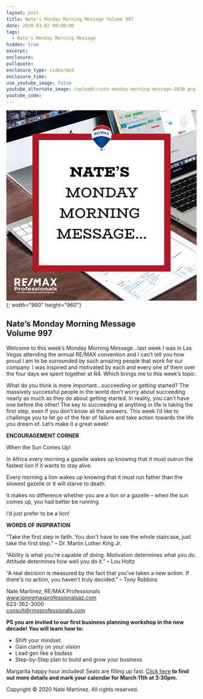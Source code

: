 ```yaml
---
layout: post
title: Nate's Monday Morning Message Volume 997
date: 2020-03-02 00:00:00
tags:
  - Nate's Monday Morning Message
hidden: true
excerpt:
enclosure:
pullquote:
enclosure_type: video/mp4
enclosure_time:
use_youtube_image: false
youtube_alternate_image: /uploads/nate-monday-morning-message-2020.png
youtube_code:
---
```


![](/uploads/nate-monday-morning-message-2020.png){: width="960" height="960"}

## **Nate’s Monday Morning Message<br>Volume 997**

Welcome to this week’s Monday Morning Message…last week I was in Las Vegas attending the annual RE/MAX convention and I can’t tell you how proud I am to be surrounded by such amazing people that work for our company. I was inspired and motivated by each and every one of them over the four days we spent together at R4. Which brings me to this week’s topic.

What do you think is more important…succeeding or getting started? The massively successful people in the world don’t worry about succeeding nearly as much as they do about getting started. In reality, you can’t have one before the other\! The key to succeeding at anything in life is taking the first step, even if you don’t know all the answers. This week I’d like to challenge you to let go of the fear of failure and take action towards the life you dream of. Let’s make it a great week\!

**ENCOURAGEMENT CORNER**

When the Sun Comes Up\!

In Africa every morning a gazelle wakes up knowing that it must outrun the fastest lion if it wants to stay alive.

Every morning a lion wakes up knowing that it must run father than the slowest gazelle or it will starve to death.

It makes no difference whether you are a lion or a gazelle – when the sun comes up, you had better be running.

I’d just prefer to be a lion\!

**WORDS OF INSPIRATION**

“Take the first step in faith. You don't have to see the whole staircase, just take the first step.” – Dr. Martin Luther King Jr.

“Ability is what you're capable of doing. Motivation determines what you do. Attitude determines how well you do it.” – Lou Holtz

“A real decision is measured by the fact that you've taken a new action. If there's no action, you haven't truly decided.” – Tony Robbins

Nate Martinez, RE/MAX Professionals<br>www.joinremaxprofessionalsaz.com<br>623-362-3000<br>consult@rmxprofessionals.com

**PS you are invited to our first business planning workshop in the new decade\!** **You will learn how to:**

* Shift your mindset
* Gain clarity on your vision
* Lead gen like a badass
* Step-by-Step plan to build and grow your business

Margarita happy hour included\! Seats are filling up fast.**&nbsp;**[Click here](https://www.eventbrite.com/e/3-hour-business-planning-workshop-happy-hour-tickets-93551987513)**&nbsp;to find out more details and mark your calendar for March 11th at 3:30pm.&nbsp;**

Copyright &copy; 2020 Nate Martinez. All rights reserved.